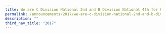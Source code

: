 ```yaml
---
title: We are C Division National 2nd and B Division National 4th for Cross Country!
permalink: /announcements/2017/we-are-c-division-national-2nd-and-b-division-national-4th-for-cross-country/
description: ""
third_nav_title: "2017"
---
```

